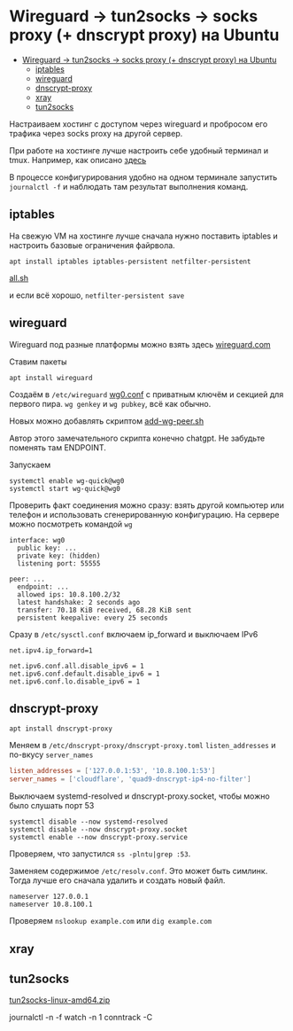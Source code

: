 # Wireguard -> tun2socks -> socks proxy (+ dnscrypt proxy) на Ubuntu

<!-- TOC -->
* [Wireguard -> tun2socks -> socks proxy (+ dnscrypt proxy) на Ubuntu](#wireguard---tun2socks---socks-proxy--dnscrypt-proxy-на-ubuntu)
  * [iptables](#iptables)
  * [wireguard](#wireguard)
  * [dnscrypt-proxy](#dnscrypt-proxy)
  * [xray](#xray)
  * [tun2socks](#tun2socks)
<!-- TOC -->

Настраиваем хостинг с доступом через wireguard и пробросом его трафика через socks proxy на другой сервер.

При работе на хостинге лучше настроить себе удобный терминал и tmux. 
Например, как описано [здесь](https://github.com/olegnet/shell-config-files)

В процессе конфигурирования удобно на одном терминале запустить `journalctl -f` и наблюдать там результат выполнения
команд.


## iptables

На свежую VM на хостинге лучше сначала нужно поставить iptables и настроить базовые ограничения файрвола.

```shell
apt install iptables iptables-persistent netfilter-persistent
```

[all.sh](iptables/all.sh)

и если всё хорошо, `netfilter-persistent save`


## wireguard

Wireguard под разные платформы можно взять здесь [wireguard.com](https://www.wireguard.com/)

Ставим пакеты
```shell
apt install wireguard
```

Создаём в `/etc/wireguard` [wg0.conf](wireguard/wg0.conf) с приватным ключём и секцией для первого пира.
`wg genkey` и `wg pubkey`, всё как обычно.

Новых можно добавлять скриптом [add-wg-peer.sh](wireguard/add-wg-peer.sh)

Автор этого замечательного скрипта конечно chatgpt. Не забудьте поменять там ENDPOINT.

Запускаем
```shell
systemctl enable wg-quick@wg0
systemctl start wg-quick@wg0
```

Проверить факт соединения можно сразу: взять другой компьютер или телефон и использовать сгенерированную конфигурацию.
На сервере можно посмотреть командой `wg`

```shell
interface: wg0
  public key: ...
  private key: (hidden)
  listening port: 55555

peer: ...
  endpoint: ...
  allowed ips: 10.8.100.2/32
  latest handshake: 2 seconds ago
  transfer: 70.18 KiB received, 68.28 KiB sent
  persistent keepalive: every 25 seconds
```

Сразу в `/etc/sysctl.conf` включаем ip_forward и выключаем IPv6

```properties
net.ipv4.ip_forward=1

net.ipv6.conf.all.disable_ipv6 = 1
net.ipv6.conf.default.disable_ipv6 = 1
net.ipv6.conf.lo.disable_ipv6 = 1
```

## dnscrypt-proxy

```shell
apt install dnscrypt-proxy
```

Меняем в `/etc/dnscrypt-proxy/dnscrypt-proxy.toml` `listen_addresses` и по-вкусу `server_names`
```toml
listen_addresses = ['127.0.0.1:53', '10.8.100.1:53']
server_names = ['cloudflare', 'quad9-dnscrypt-ip4-no-filter']
```

Выключаем systemd-resolved и dnscrypt-proxy.socket, чтобы можно было слушать порт 53
```shell
systemctl disable --now systemd-resolved
systemctl disable --now dnscrypt-proxy.socket
systemctl enable --now dnscrypt-proxy.service
```

Проверяем, что запустился `ss -plntu|grep :53`.

Заменяем содержимое `/etc/resolv.conf`. Это может быть симлинк. Тогда лучше его сначала удалить и создать новый файл.
```shell
nameserver 127.0.0.1
nameserver 10.8.100.1
```

Проверяем `nslookup example.com` или `dig example.com`


## xray

## tun2socks

[tun2socks-linux-amd64.zip](https://github.com/xjasonlyu/tun2socks/releases/download/v2.6.0/tun2socks-linux-amd64.zip)

journalctl -n -f
watch -n 1 conntrack -C
